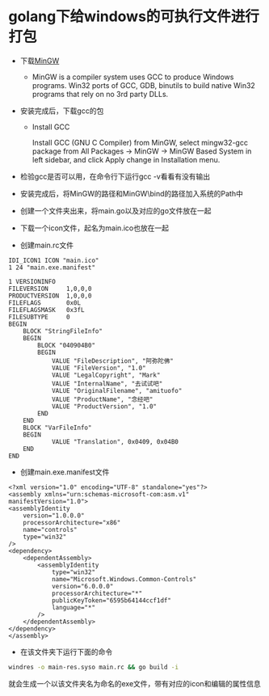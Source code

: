 # golang下给windows的可执行文件进行打包

- 下载[MinGW](http://www.mingw.org/)

  - MinGW is a compiler system uses GCC to produce Windows programs. Win32 ports of GCC, GDB, binutils to build native Win32 programs that rely on no 3rd party DLLs.

- 安装完成后，下载gcc的包

  - Install GCC

    Install GCC (GNU C Compiler) from MinGW, select mingw32-gcc package from All Packages → MinGW → MinGW Based System in left sidebar, and click Apply change in Installation menu.

- 检验gcc是否可以用，在命令行下运行gcc -v看看有没有输出

- 安装完成后，将MinGW的路径和MinGW\bind的路径加入系统的Path中

- 创建一个文件夹出来，将main.go以及对应的go文件放在一起

- 下载一个icon文件，起名为main.ico也放在一起

- 创建main.rc文件

```
IDI_ICON1 ICON "main.ico"
1 24 "main.exe.manifest"

1 VERSIONINFO
FILEVERSION     1,0,0,0
PRODUCTVERSION  1,0,0,0
FILEFLAGS       0x0L
FILEFLAGSMASK   0x3fL
FILESUBTYPE     0
BEGIN
    BLOCK "StringFileInfo"
    BEGIN
        BLOCK "040904B0"
        BEGIN
            VALUE "FileDescription", "阿弥陀佛"
            VALUE "FileVersion", "1.0"
            VALUE "LegalCopyright", "Mark"
            VALUE "InternalName", "去试试吧"
            VALUE "OriginalFilename", "amituofo"
            VALUE "ProductName", "念经吧"
            VALUE "ProductVersion", "1.0"
        END
    END
    BLOCK "VarFileInfo"
    BEGIN
            VALUE "Translation", 0x0409, 0x04B0
    END
END
```

- 创建main.exe.manifest文件

```
<?xml version="1.0" encoding="UTF-8" standalone="yes"?>
<assembly xmlns="urn:schemas-microsoft-com:asm.v1" manifestVersion="1.0">
<assemblyIdentity
    version="1.0.0.0"
    processorArchitecture="x86"
    name="controls"
    type="win32"
/>
<dependency>
    <dependentAssembly>
        <assemblyIdentity
            type="win32"
            name="Microsoft.Windows.Common-Controls"
            version="6.0.0.0"
            processorArchitecture="*"
            publicKeyToken="6595b64144ccf1df"
            language="*"
        />
    </dependentAssembly>
</dependency>
</assembly>
```

- 在该文件夹下运行下面的命令

```bash
windres -o main-res.syso main.rc && go build -i
```

就会生成一个以该文件夹名为命名的exe文件，带有对应的icon和编辑的属性信息